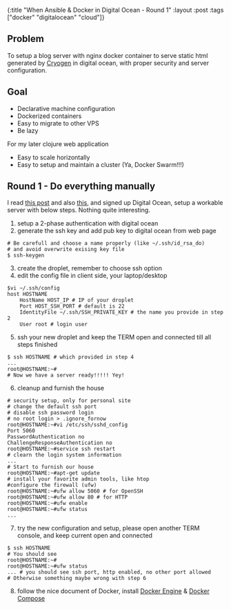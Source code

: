 {:title "When Ansible & Docker in Digital Ocean - Round 1"
 :layout :post
 :tags ["docker" "digitalocean" "cloud"]}

## Problem

To setup a blog server with nginx docker container to serve static html generated by [Cryogen](http://cryogenweb.org/) in digital ocean, with proper security and server configuration.

## Goal

- Declarative machine configuration
- Dockerized containers
- Easy to migrate to other VPS
- Be lazy

For my later clojure web application
- Easy to scale horizontally
- Easy to setup and maintain a cluster (Ya, Docker Swarm!!!)

## Round 1 - Do everything manually

I read [this post](http://blog.th4t.net/category/a-server-with-docker.html) and also [this](http://coderunner.io/hello-blog-an-advanced-setup-of-ghost-and-docker-made-simple/), and signed up Digital Ocean, setup a workable server with below steps. Nothing quite interesting.
1. setup a 2-phase authentication with digital ocean
2. generate the ssh key and add pub key to digital ocean from web page
```shell
# Be carefull and choose a name properly (like ~/.ssh/id_rsa_do)
# and avoid overwrite exising key file
$ ssh-keygen
```
3. create the droplet, remember to choose ssh option
4. edit the config file in client side, your laptop/desktop
```shell
$vi ~/.ssh/config
host HOSTNAME
    HostName HOST_IP # IP of your droplet
    Port HOST_SSH_PORT # default is 22
    IdentityFile ~/.ssh/SSH_PRIVATE_KEY # the name you provide in step 2
    User root # login user
```
5. ssh your new droplet and keep the TERM open and connected till all steps finished
```shell
$ ssh HOSTNAME # which provided in step 4
...
root@HOSTNAME:~#
# Now we have a server ready!!!!! Yey!
```
6. cleanup and furnish the house
```shell
# security setup, only for personal site
# change the default ssh port
# disable ssh password login
# no root login > .ignore_fornow
root@HOSTNAME:~#vi /etc/ssh/sshd_config
Port 5060
PasswordAuthentication no
ChallengeResponseAuthentication no
root@HOSTNAME:~#service ssh restart
# clearn the login system information
...
# Start to furnish our house
root@HOSTNAME:~#apt-get update
# install your favorite admin tools, like htop
#configure the firewall (ufw)
root@HOSTNAME:~#ufw allow 5060 # for OpenSSH
root@HOSTNAME:~#ufw allow 80 # for HTTP
root@HOSTNAME:~#ufw enable
root@HOSTNAME:~#ufw status
...
```
7. try the new configuration and setup, please open another TERM console, and keep current open and connected
```shell
$ ssh HOSTNAME
# You should see
root@HOSTNAME:~#
root@HOSTNAME:~#ufw status
... # you should see ssh port, http enabled, no other port allowed
# Otherwise something maybe wrong with step 6
```
8. follow the nice document of Docker, install [Docker Engine](https://docs.docker.com/engine/installation/linux/ubuntulinux/) & [Docker Compose](https://docs.docker.com/compose/install/)


